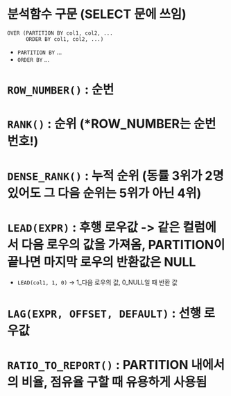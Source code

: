 # 분석함수 구문 (SELECT 문에 쓰임)
```
OVER (PARTITION BY col1, col2, ...
      ORDER BY col1, col2, ...)
```
      
- `PARTITION BY` ...
- `ORDER BY` ...

# `ROW_NUMBER()` : 순번

# `RANK()` : 순위 (*ROW_NUMBER는 순번 번호!)

# `DENSE_RANK()` : 누적 순위 (동률 3위가 2명 있어도 그 다음 순위는 5위가 아닌 4위)

# `LEAD(EXPR)` : 후행 로우값 -> 같은 컬럼에서 다음 로우의 값을 가져옴, PARTITION이 끝나면 마지막 로우의 반환값은 NULL
 - `LEAD(col1, 1, 0)` -> 1_다음 로우의 값, 0_NULL일 때 반환 값

# `LAG(EXPR, OFFSET, DEFAULT)` : 선행 로우값

# `RATIO_TO_REPORT()` : PARTITION 내에서의 비율, 점유율 구할 때 유용하게 사용됨


